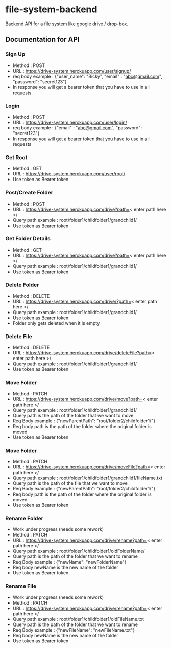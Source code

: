 # file-system-backend

Backend API for a file system like google drive / drop-box.

## Documentation for API

### Sign Up

- Method : POST
- URL : https://drive-system.herokuapp.com/user/signup/
- req body example : {"user_name": "Bicky", "email" : "abc@gmail.com", "password": "secret123"}
- In response you will get a bearer token that you have to use in all requests

### Login

- Method : POST
- URL : https://drive-system.herokuapp.com/user/login/
- req body example : {"email" : "abc@gmail.com", "password": "secret123"}
- In response you will get a bearer token that you have to use in all requests

### Get Root

- Method : GET
- URL : https://drive-system.herokuapp.com/user/root/
- Use token as Bearer token

### Post/Create Folder

- Method : POST
- URL : https://drive-system.herokuapp.com/drive?path=< enter path here >/
- Query path example : root/folder1/childfolder1/grandchild1/
- Use token as Bearer token

### Get Folder Details

- Method : GET
- URL : https://drive-system.herokuapp.com/drive?path=< enter path here >/
- Query path example : root/folder1/childfolder1/grandchild1/
- Use token as Bearer token

### Delete Folder

- Method : DELETE
- URL : https://drive-system.herokuapp.com/drive/?path=< enter path here >/
- Query path example : root/folder1/childfolder1/grandchild1/
- Use token as Bearer token
- Folder only gets deleted when it is empty

### Delete File

- Method : DELETE
- URL : https://drive-system.herokuapp.com/drive/deleteFile?path=< enter path here >/
- Query path example : root/folder1/childfolder1/grandchild1/
- Use token as Bearer token

### Move Folder

- Method : PATCH
- URL : https://drive-system.herokuapp.com/drive/move?path=< enter path here >/
- Query path example : root/folder1/childfolder1/grandchild1/
- Query path is the path of the folder that we want to move
- Req Body example : {"newParentPath": "root/folder2/childfolder1/"}
- Req body path is the path of the folder where the original folder is moved
- Use token as Bearer token

### Move Folder

- Method : PATCH
- URL : https://drive-system.herokuapp.com/drive/moveFile?path=< enter path here >/
- Query path example : root/folder1/childfolder1/grandchild1/fileName.txt
- Query path is the path of the file that we want to move
- Req Body example : {"newParentPath": "root/folder2/childfolder1/"}
- Req body path is the path of the folder where the original folder is moved
- Use token as Bearer token

### Rename Folder

- Work under progress (needs some rework)
- Method : PATCH
- URL : https://drive-system.herokuapp.com/drive/rename?path=< enter path here >/
- Query path example : root/folder1/childfolder1/oldFolderName/
- Query path is the path of the folder that we want to rename
- Req Body example : {"newName": "newFolderName"}
- Req body newName is the new name of the folder
- Use token as Bearer token

### Rename File

- Work under progress (needs some rework)
- Method : PATCH
- URL : https://drive-system.herokuapp.com/drive/rename?path=< enter path here >/
- Query path example : root/folder1/childfolder1/oldFileName.txt
- Query path is the path of the folder that we want to rename
- Req Body example : {"newFileName": "newFileName.txt"}
- Req body newName is the new name of the folder
- Use token as Bearer token
